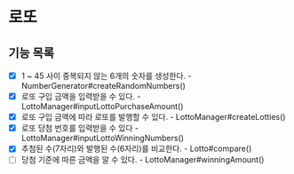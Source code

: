 # 로또

## 기능 목록
- [X] 1 ~ 45 사이 중복되지 않는 6개의 숫자를 생성한다. - NumberGenerator#createRandomNumbers()
- [X] 로또 구입 금액을 입력받을 수 있다. - LottoManager#inputLottoPurchaseAmount()
- [X] 로또 구입 금액에 따라 로또를 발행할 수 있다. - LottoManager#createLotties()
- [X] 로또 당첨 번호를 입력받을 수 있다 - LottoManager#inputLottoWinningNumbers()
- [X] 추첨된 수(7자리)와 발행된 수(6자리)를 비교한다. - Lotto#compare()
- [ ] 당첨 기준에 따른 금액을 알 수 있다. - LottoManager#winningAmount()
